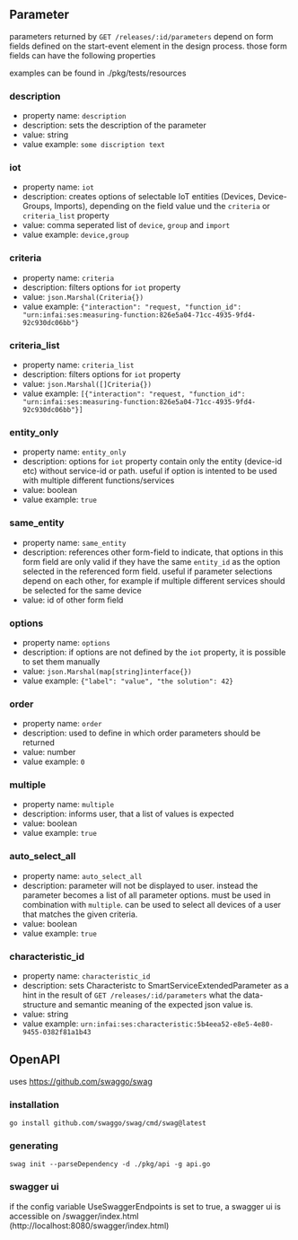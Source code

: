 ## Parameter
parameters returned by `GET /releases/:id/parameters` depend on form fields defined on the start-event element in the design process.
those form fields can have the following properties

examples can be found in ./pkg/tests/resources

### description

- property name: `description`
- description: sets the description of the parameter
- value: string
- value example: `some discription text`

### iot

- property name: `iot`
- description: creates options of selectable IoT entities (Devices, Device-Groups, Imports), depending on the field value und the `criteria` or `criteria_list` property
- value: comma seperated list of `device`, `group` and `import`
- value example: `device,group`

### criteria

- property name: `criteria`
- description: filters options for `iot` property
- value: `json.Marshal(Criteria{})`
- value example: `{"interaction": "request, "function_id": "urn:infai:ses:measuring-function:826e5a04-71cc-4935-9fd4-92c930dc06bb"}`

### criteria_list

- property name: `criteria_list`
- description: filters options for `iot` property
- value: `json.Marshal([]Criteria{})`
- value example: `[{"interaction": "request, "function_id": "urn:infai:ses:measuring-function:826e5a04-71cc-4935-9fd4-92c930dc06bb"}]`


### entity_only

- property name: `entity_only`
- description: options for `iot` property contain only the entity (device-id etc) without service-id or path. useful if option is intented to be used with multiple different functions/services
- value: boolean
- value example: `true`

### same_entity

- property name: `same_entity`
- description: references other form-field to indicate, that options in this form field are only valid if they have the same `entity_id` as the option selected in the referenced form field. useful if parameter selections depend on each other, for example if multiple different services should be selected for the same device
- value: id of other form field

### options

- property name: `options`
- description: if options are not defined by the `iot` property, it is possible to set them manually
- value: `json.Marshal(map[string]interface{})`
- value example: `{"label": "value", "the solution": 42}`

### order

- property name: `order`
- description: used to define in which order parameters should be returned
- value: number
- value example: `0`

### multiple

- property name: `multiple`
- description: informs user, that a list of values is expected
- value: boolean
- value example: `true`

### auto_select_all

- property name: `auto_select_all`
- description: parameter will not be displayed to user. instead the parameter becomes a list of all parameter options. must be used in combination with `multiple`. can be used to select all devices of a user that matches the given criteria.
- value: boolean
- value example: `true`

### characteristic_id

- property name: `characteristic_id`
- description: sets Characteristc to SmartServiceExtendedParameter as a hint in the result of `GET /releases/:id/parameters` what the data-structure and semantic meaning of the expected json value is.
- value: string
- value example: `urn:infai:ses:characteristic:5b4eea52-e8e5-4e80-9455-0382f81a1b43`

## OpenAPI
uses https://github.com/swaggo/swag

### installation
```
go install github.com/swaggo/swag/cmd/swag@latest
```

### generating
```
swag init --parseDependency -d ./pkg/api -g api.go
```

### swagger ui
if the config variable UseSwaggerEndpoints is set to true, a swagger ui is accessible on /swagger/index.html (http://localhost:8080/swagger/index.html)